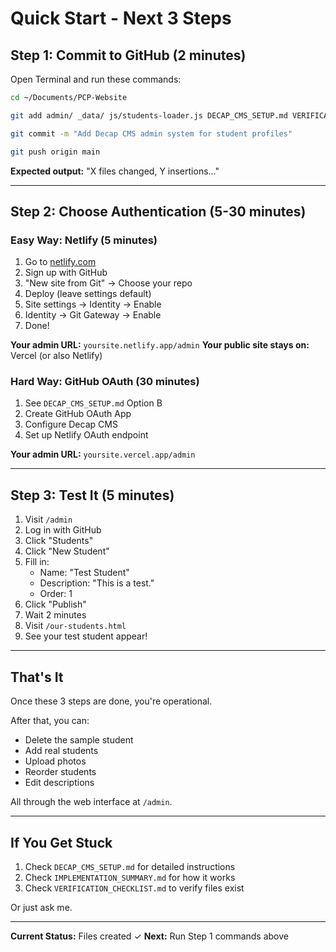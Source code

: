 # Quick Start - Next 3 Steps

## Step 1: Commit to GitHub (2 minutes)

Open Terminal and run these commands:

```bash
cd ~/Documents/PCP-Website

git add admin/ _data/ js/students-loader.js DECAP_CMS_SETUP.md VERIFICATION_CHECKLIST.md IMPLEMENTATION_SUMMARY.md

git commit -m "Add Decap CMS admin system for student profiles"

git push origin main
```

**Expected output:** "X files changed, Y insertions..."

---

## Step 2: Choose Authentication (5-30 minutes)

### Easy Way: Netlify (5 minutes)
1. Go to [netlify.com](https://netlify.com)
2. Sign up with GitHub
3. "New site from Git" → Choose your repo
4. Deploy (leave settings default)
5. Site settings → Identity → Enable
6. Identity → Git Gateway → Enable
7. Done!

**Your admin URL:** `yoursite.netlify.app/admin`
**Your public site stays on:** Vercel (or also Netlify)

### Hard Way: GitHub OAuth (30 minutes)
1. See `DECAP_CMS_SETUP.md` Option B
2. Create GitHub OAuth App
3. Configure Decap CMS
4. Set up Netlify OAuth endpoint

**Your admin URL:** `yoursite.vercel.app/admin`

---

## Step 3: Test It (5 minutes)

1. Visit `/admin`
2. Log in with GitHub
3. Click "Students"
4. Click "New Student"
5. Fill in:
   - Name: "Test Student"
   - Description: "This is a test."
   - Order: 1
6. Click "Publish"
7. Wait 2 minutes
8. Visit `/our-students.html`
9. See your test student appear!

---

## That's It

Once these 3 steps are done, you're operational.

After that, you can:
- Delete the sample student
- Add real students
- Upload photos
- Reorder students
- Edit descriptions

All through the web interface at `/admin`.

---

## If You Get Stuck

1. Check `DECAP_CMS_SETUP.md` for detailed instructions
2. Check `IMPLEMENTATION_SUMMARY.md` for how it works
3. Check `VERIFICATION_CHECKLIST.md` to verify files exist

Or just ask me.

---

**Current Status:** Files created ✓
**Next:** Run Step 1 commands above
